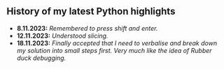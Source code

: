 ## History of my latest Python highlights
- **8.11.2023:** _Remembered to press shift and enter._
- **12.11.2023:** _Understood slicing._
- **18.11.2023:** _Finally accepted that I need to verbalise and break down my solution into small steps first. Very much like the idea of Rubber duck debugging._

